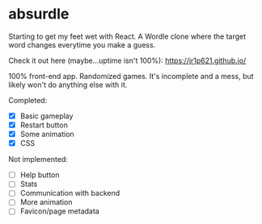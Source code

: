 # absurdle

Starting to get my feet wet with React.
A Wordle clone where the target word changes everytime you make a guess.

Check it out here (maybe...uptime isn't 100%): https://jr1p621.github.io/

100% front-end app.
Randomized games.
It's incomplete and a mess, but likely won't do anything else with it.

Completed:
- [x] Basic gameplay
- [x] Restart button
- [x] Some animation
- [x] CSS

Not implemented:
- [ ] Help button
- [ ] Stats
- [ ] Communication with backend
- [ ] More animation
- [ ] Favicon/page metadata
